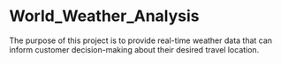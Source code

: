 # World_Weather_Analysis
The purpose of this project is to provide real-time weather data that can inform customer decision-making about their desired travel location.

